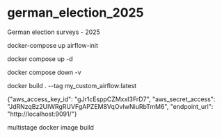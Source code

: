 # german_election_2025

German election surveys - 2025

docker-compose up airflow-init

docker compose up -d

docker compose down -v

docker build . --tag my_custom_airflow:latest

{"aws_access_key_id": "gJr1cEsppCZMxxI3FrD7", "aws_secret_access": "JdRNzqBz2UlWRgRUVFgAPZEM8VqOvIwNiuRbTmM6", "endpoint_url": "http://localhost:9091/"}

multistage docker image build
